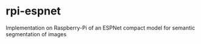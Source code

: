 # rpi-espnet
Implementation on Raspberry-Pi of an ESPNet compact model for semantic segmentation of images
